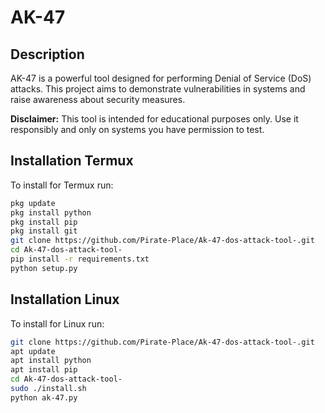 # AK-47

## Description
AK-47 is a powerful tool designed for performing Denial of Service (DoS) attacks. This project aims to demonstrate vulnerabilities in systems and raise awareness about security measures.

**Disclaimer:** This tool is intended for educational purposes only. Use it responsibly and only on systems you have permission to test.

## Installation Termux 

To install for Termux  run:

```bash
pkg update
pkg install python
pkg install pip
pkg install git
git clone https://github.com/Pirate-Place/Ak-47-dos-attack-tool-.git
cd Ak-47-dos-attack-tool-
pip install -r requirements.txt
python setup.py


```

## Installation Linux

To install for Linux  run:

```bash
git clone https://github.com/Pirate-Place/Ak-47-dos-attack-tool-.git
apt update
apt install python
apt install pip
cd Ak-47-dos-attack-tool-
sudo ./install.sh
python ak-47.py
